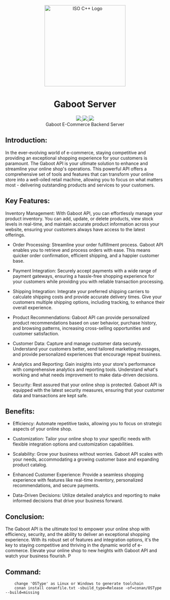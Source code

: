 <p align="center"><a title="Jeremy Kratz, Public domain, via Wikimedia Commons" href="https://commons.wikimedia.org/wiki/File:ISO_C%2B%2B_Logo.svg"><img width="256" alt="ISO C++ Logo" src="https://upload.wikimedia.org/wikipedia/commons/thumb/1/18/ISO_C%2B%2B_Logo.svg/256px-ISO_C%2B%2B_Logo.svg.png"></a></p>

<h1 align="center">Gaboot Server</h1>
<p align="center">
    <a href="https://github.com/skript023/Gaboot/blob/main/LICENSE">
        <img src="https://img.shields.io/github/license/skript023/Gaboot?style=flat-square"/>
    </a>
    <a href="https://github.com/skript023/Gaboot/actions">
        <img src="https://img.shields.io/github/actions/workflow/status/skript023/Gaboot/main.yaml?branch=main&style=flat-square"/>
    </a>
    <a href="https://github.com/skript023/Gaboot/actions">
        <img src="https://img.shields.io/github/actions/workflow/status/skript023/Gaboot/build.yaml?branch=main&style=flat-square"/>
    </a>
    <br>
    Gaboot E-Commerce Backend Server
</p>

## Introduction:
In the ever-evolving world of e-commerce, staying competitive and providing an exceptional shopping experience for your customers is paramount. The Gaboot API is your ultimate solution to enhance and streamline your online shop's operations. This powerful API offers a comprehensive set of tools and features that can transform your online store into a well-oiled retail machine, allowing you to focus on what matters most - delivering outstanding products and services to your customers.

## Key Features:
Inventory Management: With Gaboot API, you can effortlessly manage your product inventory. You can add, update, or delete products, view stock levels in real-time, and maintain accurate product information across your website, ensuring your customers always have access to the latest offerings.

* Order Processing: 
Streamline your order fulfillment process. Gaboot API enables you to retrieve and process orders with ease. This means quicker order confirmation, efficient shipping, and a happier customer base.

* Payment Integration: 
Securely accept payments with a wide range of payment gateways, ensuring a hassle-free shopping experience for your customers while providing you with reliable transaction processing.

* Shipping Integration: 
Integrate your preferred shipping carriers to calculate shipping costs and provide accurate delivery times. Give your customers multiple shipping options, including tracking, to enhance their overall experience.

* Product Recommendations: 
Gaboot API can provide personalized product recommendations based on user behavior, purchase history, and browsing patterns, increasing cross-selling opportunities and customer satisfaction.

* Customer Data: Capture and manage customer data securely. Understand your customers better, send tailored marketing messages, and provide personalized experiences that encourage repeat business.

* Analytics and Reporting: 
Gain insights into your store's performance with comprehensive analytics and reporting tools. Understand what's working and what needs improvement to make data-driven decisions.

* Security: 
Rest assured that your online shop is protected. Gaboot API is equipped with the latest security measures, ensuring that your customer data and transactions are kept safe.

## Benefits:
* Efficiency: Automate repetitive tasks, allowing you to focus on strategic aspects of your online shop.

* Customization: Tailor your online shop to your specific needs with flexible integration options and customization capabilities.

* Scalability: Grow your business without worries. Gaboot API scales with your needs, accommodating a growing customer base and expanding product catalog.

* Enhanced Customer Experience: Provide a seamless shopping experience with features like real-time inventory, personalized recommendations, and secure payments.

* Data-Driven Decisions: Utilize detailed analytics and reporting to make informed decisions that drive your business forward.

## Conclusion:
The Gaboot API is the ultimate tool to empower your online shop with efficiency, security, and the ability to deliver an exceptional shopping experience. With its robust set of features and integration options, it's the key to staying competitive and thriving in the dynamic world of e-commerce. Elevate your online shop to new heights with Gaboot API and watch your business flourish.
P

## Command:
```
    change 'OSType' as Linux or Windows to generate toolchain
    conan install conanfile.txt -sbuild_type=Release -of=conan/OSType --build=missing
 ```